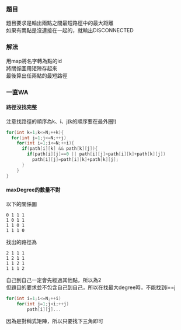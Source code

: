 ### 題目
題目要求是輸出兩點之間最短路徑中的最大距離    
如果有兩點是沒連接在一起的，就輸出DISCONNECTED  

### 解法
用map將名字轉為點的id  
將關係圖用矩陣存起來  
最後算出任兩點的最短路徑  

### 一直WA
#### 路徑沒找完整
注意找路徑的順序為k、i、j(k的順序要在最外圈!)
```cpp
for(int k=1;k<=N;++k){
  for(int j=1;j<=N;++j)
    for(int i=1;i<=N;++i){
      if(path[i][k] && path[k][j]){
        if(path[i][j]==0 || path[i][j]>path[i][k]+path[k][j]) 
          path[i][j]=path[i][k]+path[k][j];
      }
    }
}
```

#### maxDegree的數量不對
以下的關係圖  
```
0 1 1 1 
1 0 1 1 
1 1 0 1 
1 1 1 0 
```
找出的路徑為  
```
2 1 1 1 
1 2 1 1 
1 1 2 1 
1 1 1 2 
```
自己到自己一定會先經過其他點，所以為2  
但題目的要求並不包含自己到自己，所以在找最大degree時，不能找到i==j  
```cpp
for(int i=1;i<=N;++i)
    for(int j=1;j<i;++j)
        path[i][j]...
```
因為是對稱式矩陣，所以只要找下三角即可   

